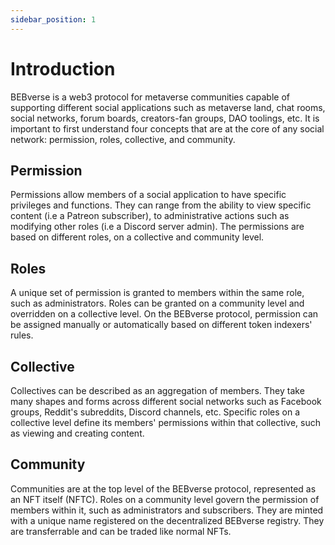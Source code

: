 ```yaml
---
sidebar_position: 1
---
```


# Introduction

BEBverse is a web3 protocol for metaverse communities capable of supporting different social applications such as metaverse land, chat rooms, social networks, forum boards, creators-fan groups, DAO toolings, etc.
It is important to first understand four concepts that are at the core of any social network: permission, roles, collective, and community.

## Permission

Permissions allow members of a social application to have specific privileges and functions. They can range from the ability to view specific content (i.e a Patreon subscriber), to administrative actions such as modifying other roles (i.e a Discord server admin). The permissions are based on different roles, on a collective and community level.

## Roles

A unique set of permission is granted to members within the same role, such as administrators. Roles can be granted on a community level and overridden on a collective level.
On the BEBverse protocol, permission can be assigned manually or automatically based on different token indexers' rules.

## Collective

Collectives can be described as an aggregation of members. They take many shapes and forms across different social networks such as Facebook groups, Reddit's subreddits, Discord channels, etc. Specific roles on a collective level define its members' permissions within that collective, such as viewing and creating content.

## Community

Communities are at the top level of the BEBverse protocol, represented as an NFT itself (NFTC). Roles on a community level govern the permission of members within it, such as administrators and subscribers. They are minted with a unique name registered on the decentralized BEBverse registry. They are transferrable and can be traded like normal NFTs.
